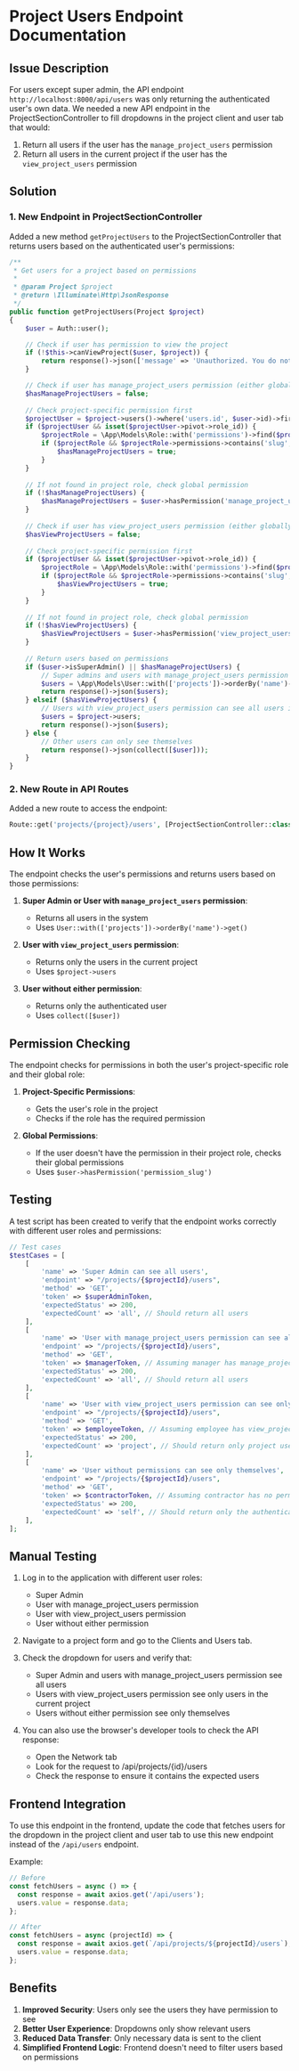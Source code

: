 # Project Users Endpoint Documentation

## Issue Description

For users except super admin, the API endpoint `http://localhost:8000/api/users` was only returning the authenticated user's own data. We needed a new API endpoint in the ProjectSectionController to fill dropdowns in the project client and user tab that would:

1. Return all users if the user has the `manage_project_users` permission
2. Return all users in the current project if the user has the `view_project_users` permission

## Solution

### 1. New Endpoint in ProjectSectionController

Added a new method `getProjectUsers` to the ProjectSectionController that returns users based on the authenticated user's permissions:

```php
/**
 * Get users for a project based on permissions
 *
 * @param Project $project
 * @return \Illuminate\Http\JsonResponse
 */
public function getProjectUsers(Project $project)
{
    $user = Auth::user();

    // Check if user has permission to view the project
    if (!$this->canViewProject($user, $project)) {
        return response()->json(['message' => 'Unauthorized. You do not have access to this project.'], 403);
    }

    // Check if user has manage_project_users permission (either globally or for this project)
    $hasManageProjectUsers = false;
    
    // Check project-specific permission first
    $projectUser = $project->users()->where('users.id', $user->id)->first();
    if ($projectUser && isset($projectUser->pivot->role_id)) {
        $projectRole = \App\Models\Role::with('permissions')->find($projectUser->pivot->role_id);
        if ($projectRole && $projectRole->permissions->contains('slug', 'manage_project_users')) {
            $hasManageProjectUsers = true;
        }
    }
    
    // If not found in project role, check global permission
    if (!$hasManageProjectUsers) {
        $hasManageProjectUsers = $user->hasPermission('manage_project_users');
    }
    
    // Check if user has view_project_users permission (either globally or for this project)
    $hasViewProjectUsers = false;
    
    // Check project-specific permission first
    if ($projectUser && isset($projectUser->pivot->role_id)) {
        $projectRole = \App\Models\Role::with('permissions')->find($projectUser->pivot->role_id);
        if ($projectRole && $projectRole->permissions->contains('slug', 'view_project_users')) {
            $hasViewProjectUsers = true;
        }
    }
    
    // If not found in project role, check global permission
    if (!$hasViewProjectUsers) {
        $hasViewProjectUsers = $user->hasPermission('view_project_users');
    }
    
    // Return users based on permissions
    if ($user->isSuperAdmin() || $hasManageProjectUsers) {
        // Super admins and users with manage_project_users permission can see all users
        $users = \App\Models\User::with(['projects'])->orderBy('name')->get();
        return response()->json($users);
    } elseif ($hasViewProjectUsers) {
        // Users with view_project_users permission can see all users in the current project
        $users = $project->users;
        return response()->json($users);
    } else {
        // Other users can only see themselves
        return response()->json(collect([$user]));
    }
}
```

### 2. New Route in API Routes

Added a new route to access the endpoint:

```php
Route::get('projects/{project}/users', [ProjectSectionController::class, 'getProjectUsers']);
```

## How It Works

The endpoint checks the user's permissions and returns users based on those permissions:

1. **Super Admin or User with `manage_project_users` permission**:
   - Returns all users in the system
   - Uses `User::with(['projects'])->orderBy('name')->get()`

2. **User with `view_project_users` permission**:
   - Returns only the users in the current project
   - Uses `$project->users`

3. **User without either permission**:
   - Returns only the authenticated user
   - Uses `collect([$user])`

## Permission Checking

The endpoint checks for permissions in both the user's project-specific role and their global role:

1. **Project-Specific Permissions**:
   - Gets the user's role in the project
   - Checks if the role has the required permission

2. **Global Permissions**:
   - If the user doesn't have the permission in their project role, checks their global permissions
   - Uses `$user->hasPermission('permission_slug')`

## Testing

A test script has been created to verify that the endpoint works correctly with different user roles and permissions:

```php
// Test cases
$testCases = [
    [
        'name' => 'Super Admin can see all users',
        'endpoint' => "/projects/{$projectId}/users",
        'method' => 'GET',
        'token' => $superAdminToken,
        'expectedStatus' => 200,
        'expectedCount' => 'all', // Should return all users
    ],
    [
        'name' => 'User with manage_project_users permission can see all users',
        'endpoint' => "/projects/{$projectId}/users",
        'method' => 'GET',
        'token' => $managerToken, // Assuming manager has manage_project_users permission
        'expectedStatus' => 200,
        'expectedCount' => 'all', // Should return all users
    ],
    [
        'name' => 'User with view_project_users permission can see only project users',
        'endpoint' => "/projects/{$projectId}/users",
        'method' => 'GET',
        'token' => $employeeToken, // Assuming employee has view_project_users permission
        'expectedStatus' => 200,
        'expectedCount' => 'project', // Should return only project users
    ],
    [
        'name' => 'User without permissions can see only themselves',
        'endpoint' => "/projects/{$projectId}/users",
        'method' => 'GET',
        'token' => $contractorToken, // Assuming contractor has no permissions
        'expectedStatus' => 200,
        'expectedCount' => 'self', // Should return only the authenticated user
    ],
];
```

## Manual Testing

1. Log in to the application with different user roles:
   - Super Admin
   - User with manage_project_users permission
   - User with view_project_users permission
   - User without either permission

2. Navigate to a project form and go to the Clients and Users tab.

3. Check the dropdown for users and verify that:
   - Super Admin and users with manage_project_users permission see all users
   - Users with view_project_users permission see only users in the current project
   - Users without either permission see only themselves

4. You can also use the browser's developer tools to check the API response:
   - Open the Network tab
   - Look for the request to /api/projects/{id}/users
   - Check the response to ensure it contains the expected users

## Frontend Integration

To use this endpoint in the frontend, update the code that fetches users for the dropdown in the project client and user tab to use this new endpoint instead of the `/api/users` endpoint.

Example:
```javascript
// Before
const fetchUsers = async () => {
  const response = await axios.get('/api/users');
  users.value = response.data;
};

// After
const fetchUsers = async (projectId) => {
  const response = await axios.get(`/api/projects/${projectId}/users`);
  users.value = response.data;
};
```

## Benefits

1. **Improved Security**: Users only see the users they have permission to see
2. **Better User Experience**: Dropdowns only show relevant users
3. **Reduced Data Transfer**: Only necessary data is sent to the client
4. **Simplified Frontend Logic**: Frontend doesn't need to filter users based on permissions
